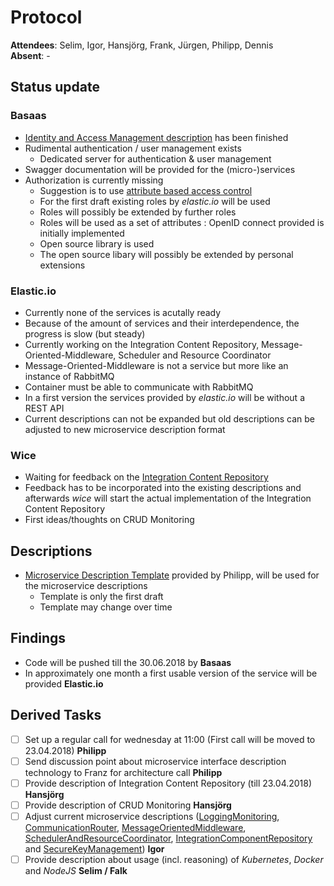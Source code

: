# Protocol
**Attendees**: Selim, Igor, Hansjörg, Frank, Jürgen, Philipp, Dennis <br>
**Absent**: -

## Status update
### Basaas
- [Identity and Access Management description](../SecureAccessControl/IAMConcept.md) has been finished
- Rudimental authentication / user management exists
  - Dedicated server for authentication & user management
- Swagger documentation will be provided for the (micro-)services
- Authorization is currently missing
  - Suggestion is to use [attribute based access control](../SecureAccessControl/AccessControlManagement.md#attribute-based-access-control)
  - For the first draft existing roles by _elastic.io_ will be used
  - Roles will possibly be extended by further roles
  - Roles will be used as a set of attributes
: OpenID connect provided is initially implemented
  - Open source library is used
  - The open source libary will possibly be extended by personal extensions

### Elastic.io
- Currently none of the services is acutally ready
- Because of the amount of services and their interdependence, the progress is slow (but steady)
- Currently working on the Integration Content Repository, Message-Oriented-Middleware, Scheduler and Resource Coordinator
- Message-Oriented-Middleware is not a service but more like an instance of RabbitMQ
- Container must be able to communicate with RabbitMQ
- In a first version the services provided by _elastic.io_ will be without a REST API
- Current descriptions can not be expanded but old descriptions can be adjusted to new microservice description format

### Wice
- Waiting for feedback on the [Integration Content Repository](../RepositoryManagement/IntegrationContentRepository.md)
- Feedback has to be incorporated into the existing descriptions and afterwards _wice_ will start the actual implementation of the Integration Content Repository
- First ideas/thoughts on CRUD Monitoring

## Descriptions
- [Microservice Description Template](../MicroserviceDescriptionTemplate.md) provided by Philipp, will be used for the microservice descriptions
    - Template is only the first draft
    - Template may change over time

## Findings

- Code will be pushed till the 30.06.2018 by **Basaas**
- In approximately one month a first usable version of the service will be provided **Elastic.io**

## Derived Tasks
- [ ] Set up a regular call for wednesday at 11:00 (First call will be moved to 23.04.2018) **Philipp**
- [ ] Send discussion point about microservice interface description technology to Franz for architecture call **Philipp**
- [ ] Provide description of Integration Content Repository (till 23.04.2018) **Hansjörg**
- [ ] Provide description of CRUD Monitoring **Hansjörg**
- [ ] Adjust current microservice descriptions ([LoggingMonitoring](../ManagementServices/LoggingMonitoring.md), [CommunicationRouter](../MessageProcessing/CommunicationRouter.md), [MessageOrientedMiddleware](../MessageProcessing/MessageOrientedMiddleware.md), [SchedulerAndResourceCoordinator](../MessageProcessing/SchedulerResourceCoordinator.md), [IntegrationComponentRepository](../RepositoryManagement/IntegrationComponentRepository.md) and [SecureKeyManagement](../SecureAccessControl/SecureKeyManagement.md)) **Igor**
- [ ] Provide description about usage (incl. reasoning) of _Kubernetes_, _Docker_ and _NodeJS_ **Selim / Falk**
